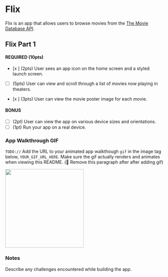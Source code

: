 # Flix

Flix is an app that allows users to browse movies from the [The Movie Database API](http://docs.themoviedb.apiary.io/#).

## Flix Part 1


#### REQUIRED (10pts)
- [x ] (2pts) User sees an app icon on the home screen and a styled launch screen.
- [ ] (5pts) User can view and scroll through a list of movies now playing in theaters.
- [x ] (3pts) User can view the movie poster image for each movie.

#### BONUS
- [ ] (2pt) User can view the app on various device sizes and orientations.
- [ ] (1pt) Run your app on a real device.

### App Walkthrough GIF
`TODO://` Add the URL to your animated app walkthough `gif` in the image tag below, `YOUR_GIF_URL_HERE`. Make sure the gif actually renders and animates when viewing this README. (🚫 Remove this paragraph after after adding gif)

<img src="YOUR_GIF_URL_HERE" width=250><br>

### Notes
Describe any challenges encountered while building the app.
